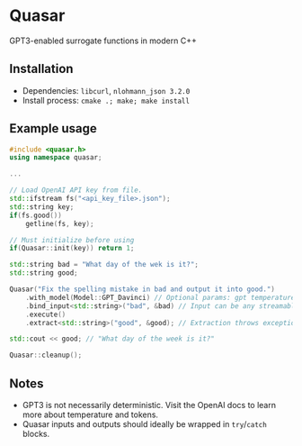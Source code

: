 # Quasar
GPT3-enabled surrogate functions in modern C++

## Installation
- Dependencies: `libcurl`, `nlohmann_json 3.2.0`
- Install process: `cmake .; make; make install`

## Example usage
```C++
#include <quasar.h>
using namespace quasar; 

...

// Load OpenAI API key from file.
std::ifstream fs("<api_key_file>.json");
std::string key;
if(fs.good())
    getline(fs, key);

// Must initialize before using
if(Quasar::init(key)) return 1;

std::string bad = "What day of the wek is it?";
std::string good;

Quasar("Fix the spelling mistake in bad and output it into good.")
    .with_model(Model::GPT_Davinci) // Optional params: gpt temperature, max tokens
    .bind_input<std::string>("bad", &bad) // Input can be any streamable type
    .execute()
    .extract<std::string>("good", &good); // Extraction throws exception on failure

std::cout << good; // "What day of the week is it?"

Quasar::cleanup();
```

## Notes
* GPT3 is not necessarily deterministic. Visit the OpenAI docs to learn more about temperature and tokens.
* Quasar inputs and outputs should ideally be wrapped in `try`/`catch` blocks.

